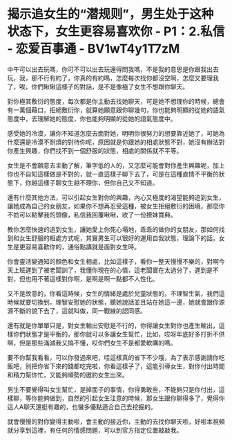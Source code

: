 # 揭示追女生的“潜规则”，男生处于这种状态下，女生更容易喜欢你 - P1：2.私信 - 恋爱百事通 - BV1wT4y1T7zM

中午可以出去玩嗎，你可不可以出去玩還得問我嗎，不是我的意思是你跟我出去玩，我，那不行有約了，你真的有約嗎，怎麼每次找你都沒空啊，怎麼又要理我了，唉，你們瞅瞅這樣子的對話，是不是像極了女生不想跟你聊天。

對你極其敷衍的態度，每次都是你主動去找她聊天，可是她不想理你的時候，總會有一萬個藉口，拒絕敷衍你，就算她願意跟你聊幾句，你也能夠明顯的從她的語氣態度中，去理解她的態度，你也能夠明顯的從她的語氣態度中。

感受她的冷漠，讓你不知道怎麼去面對她，明明你很努力的想要靠近她了，可她為什麼還是冷漠不耐煩的對待你呢，原因就是你跟她的相處狀態不對，她沒有辦法對你產生興趣，你們找不到一個舒服的狀態，相處的關係就不平等。

女生是不會願意去主動了解，筆字低的人的，又怎麼可能會對你產生興趣呢，加上你也不自知這樣做是不對的，就一直這樣子聊下去了，可是在這種直情不平衡的狀態下，你越這樣子聊女生越不理你，但你自己又不知道。

還有什麼其他方法，可以引起女生對你的興趣，內心又極度的渴望能夠追到女生，讓她成為自己的女朋友，如果你不想再忍受這種，被女生拒絕敷衍的困境，那麼你不妨可以點擊我的頭像，私信我回覆啾啾，收了一份撩妹寶典。

教你怎麼快速的追到女生，讓她愛上你死心塌地，乖乖的做你的女朋友，那如何找到和女生舒服的相處方式呢，其實男生可以很好的運用自我狀態，理論下的話，女生是更容易喜歡你的，通俗點講就是面對女生時。

你會靈活變通知的顏色和女生相處，比如這樣子，看你一整天慢慢不樂的，對啊今天上班遲到了被老闆訓了，我懂你現在的心情，這老闆實在太過分了，遲到是不對，但也用不著這樣對你啊，是啊是啊一點都不人性化。

又不是故意的，你看這時候，女生的情緒是處於兒童狀態的，不理智生氣，我們這時候就要切換到，理智安慰她的狀態，聽她說話並且站在她這一邊，她就會跟你源源不斷的說下去了，這就叫做，同一戰線的認同感。

還有就是你單單只是，對女生輸出安慰是不行的，你得讓女生對你也產生輸出，這樣你們狀態才是平衡的，那你就可以多讓女生幫忙，比如，哎呀年底好多打折不供啊，但是那些滿減我又搞不懂，哎你們女生不是都愛軟購的嗎。

要不你幫我看看，可以你發過來吧，哇這樣真的省下不少哦，為了表示感謝請你吃飯吧，別把你省下來的錢都吃完啦，你看這樣子了，這能引導女生，對你付出時間和精力幫你忙，又能夠順勢的邀約女生出來。

男生不要覺得叫女生幫忙，是掉面子的事情，你得勇敢些，不能夠只是你付出，這樣聊，等你能夠做到，自然的引起女生注意的時候，那女生跟你聊得多了，覺得你這人A聊天還挺有趣的，也蠻多優點適合自己去挖掘的。

就會慢慢的對你變得主動啦，會主動的接近你，主動的去找你聊天啦，好啦本視頻就分享到這裡，有任何的情感問題，可以到官方指定位置敲敲我。

